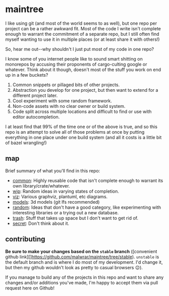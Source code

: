 # maintree

I like using git (and most of the world seems to as well), but one repo per
project can be a rather awkward fit. Most of the code I write isn't complete
enough to warrant the commitment of a separate repo, but I still often find
myself wanting to use it in multiple places (or at least share it with others!)

So, hear me out--why shouldn't I just put most of my code in one repo?

I know some of you internet people like to sound smart shitting on monorepos by
accusing their proponents of cargo-culting google or whatever. Think about it
though, doesn't most of the stuff you work on end up in a few buckets?

1. Common snippets or pillaged bits of other projects.
2. Abstraction you develop for one project, but then want to extend for a
   different project later.
3. Cool experiment with some random framework.
4. Non-code assets with no clear owner or build system.
5. Code split across multiple locations and difficult to find or use with
   editor autocompletion.

I at least find that 99% of the time one or of the above is true, and so this
repo is an attempt to solve all of those problems at once by putting everything
in one place under one build system (and all it costs is a little bit of bazel
wrangling!)


## map

Brief summary of what you'll find in this repo:

- [common](./common): Highly reusable code that isn't complete enough to warrant
  its own library/crate/whatever.
- [wip](./wip): Random ideas in varying states of completion.
- [viz](./viz): Various graphviz, plantuml, etc diagrams.
- [models](./models): 3d models (git lfs recommended)
- [random](./random): Ideas that don't have a good category, like experimenting
  with interesting libraries or a trying out a new database.
- [trash](./trash): Stuff that takes up space but I don't want to get rid of.
- [secret](./secret): Don't think about it.


## contributing

**Be sure to make your changes based on the `stable` branch**
([convenient github link][]https://github.com/malwrar/maintree/tree/stable).
`unstable` is the default branch and is where I do most of my development. I'd
change it, but then my github wouldn't look as pretty to casual browsers
:wink:).

If you manage to build any of the projects in this repo and want to share any
changes and/or additions you've made, I'm happy to accept them via pull request
here on Github!

